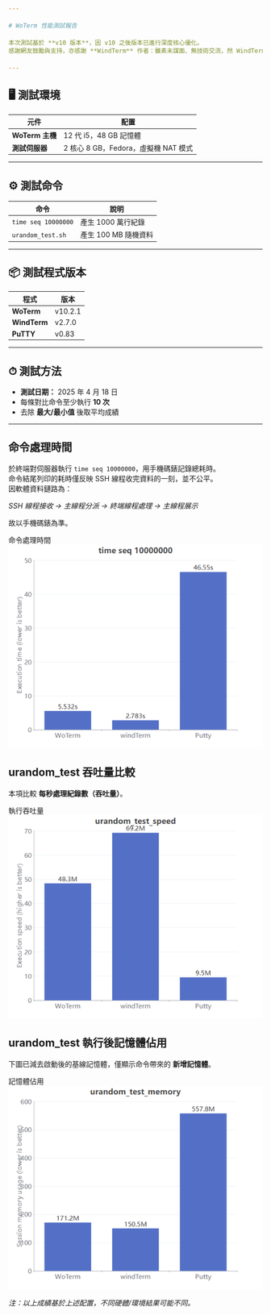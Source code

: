 ```yaml
---

# WoTerm 性能測試報告

本次測試基於 **v10 版本**，因 v10 之後版本已進行深度核心優化。  
感謝網友鼓勵與支持，亦感謝 **WindTerm** 作者：雖素未謀面、無技術交流，然 WindTerm 實屬優秀軟體，WoTerm 部分功能亦參考其實現。

---
```


## 🖥 測試環境

| 元件        | 配置                             |
|-------------|----------------------------------|
| **WoTerm 主機** | 12 代 i5，48 GB 記憶體            |
| **測試伺服器** | 2 核心 8 GB，Fedora，虛擬機 NAT 模式 |

---

## ⚙ 測試命令

| 命令                | 說明               |
|---------------------|--------------------|
| `time seq 10000000` | 產生 1000 萬行紀錄 |
| `urandom_test.sh`   | 產生 100 MB 隨機資料 |

---

## 📦 測試程式版本

| 程式     | 版本    |
|----------|---------|
| **WoTerm**  | v10.2.1 |
| **WindTerm**| v2.7.0  |
| **PuTTY**   | v0.83   |

---

## ⏱ 測試方法

- **測試日期：** 2025 年 4 月 18 日  
- 每條對比命令至少執行 **10 次**  
- 去除 **最大/最小值** 後取平均成績  

---

## 命令處理時間

於終端對伺服器執行 `time seq 10000000`，用手機碼錶記錄總耗時。  
命令結尾列印的耗時僅反映 SSH 線程收完資料的一刻，並不公平。  
因軟體資料鏈路為：

*SSH 線程接收 → 主線程分派 → 終端線程處理 → 主線程展示*

故以手機碼錶為準。  
<div>命令處理時間<br><img src="timeseq1.png"/></div>

## urandom_test 吞吐量比較

本項比較 **每秒處理紀錄數（吞吐量）**。  
<div>執行吞吐量<br><img src="urandom_test_speed.png"/></div>

## urandom_test 執行後記憶體佔用

下圖已減去啟動後的基線記憶體，僅顯示命令帶來的 **新增記憶體**。  
<div>記憶體佔用<br><img src="urandom_test_memory.png"/></div>

*注：以上成績基於上述配置，不同硬體/環境結果可能不同。*
